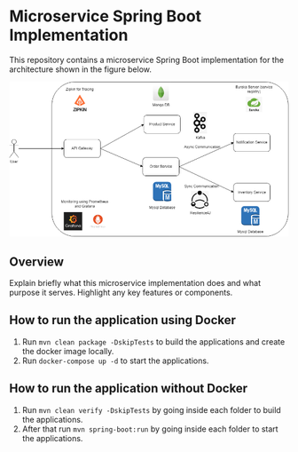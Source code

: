 
# Microservice Spring Boot Implementation

This repository contains a microservice Spring Boot implementation for the architecture shown in the figure below.

![alt Project Architecture](./architecture/Microservices-Spring-Boot-Architecture.png "Project Architecture")

## Overview

Explain briefly what this microservice implementation does and what purpose it serves. Highlight any key features or components.

## How to run the application using Docker
1.  Run  `mvn clean package -DskipTests`  to build the applications and create the docker image locally.
2.  Run  `docker-compose up -d`  to start the applications.

## How to run the application without Docker
1.  Run  `mvn clean verify -DskipTests`  by going inside each folder to build the applications.
2.  After that run  `mvn spring-boot:run`  by going inside each folder to start the applications.